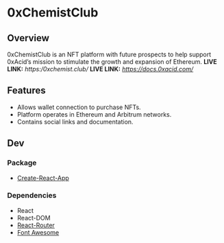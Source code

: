 # 0xChemistClub

## Overview

0xChemistClub is an NFT platform with future prospects to help support 0xAcid’s mission to stimulate the growth and expansion of Ethereum. 
**LIVE LINK:**  *https:/0xchemist.club/*
**LIVE LINK:**  *https://docs.0xacid.com/*


## Features

- Allows wallet connection to purchase NFTs.
- Platform operates in Ethereum and Arbitrum networks.
- Contains social links and documentation.


## Dev

### Package
- [Create-React-App](https://create-react-app.dev/)

### Dependencies
- React
- React-DOM
- [React-Router](https://reactrouter.com/en/main)
- [Font Awesome](https://fontawesome.com/v5/docs/web/use-with/react)

